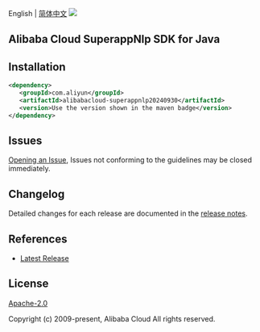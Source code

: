 English | [简体中文](README-CN.md)
![](https://aliyunsdk-pages.alicdn.com/icons/AlibabaCloud.svg)

## Alibaba Cloud SuperappNlp SDK for Java

## Installation

```xml
<dependency>
   <groupId>com.aliyun</groupId>
   <artifactId>alibabacloud-superappnlp20240930</artifactId>
   <version>Use the version shown in the maven badge</version>
</dependency>
```

## Issues
[Opening an Issue](https://github.com/aliyun/alibabacloud-java-async-sdk/issues/new), Issues not conforming to the guidelines may be closed immediately.

## Changelog
Detailed changes for each release are documented in the [release notes](./ChangeLog.txt).

## References
* [Latest Release](https://github.com/aliyun/alibabacloud-async-java-sdk/)

## License
[Apache-2.0](http://www.apache.org/licenses/LICENSE-2.0)

Copyright (c) 2009-present, Alibaba Cloud All rights reserved.